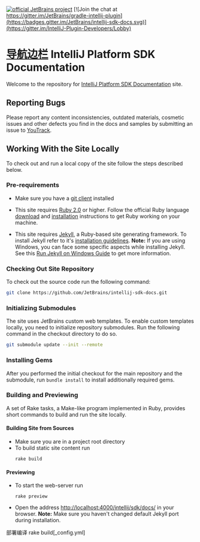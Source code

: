 [![official JetBrains project](https://jb.gg/badges/official-flat-square.svg)](https://confluence.jetbrains.com/display/ALL/JetBrains+on+GitHub)
[![Join the chat at https://gitter.im/JetBrains/gradle-intellij-plugin](https://badges.gitter.im/JetBrains/intellij-sdk-docs.svg)](https://gitter.im/IntelliJ-Plugin-Developers/Lobby)

[导航边栏](_SUMMARY.md)
IntelliJ Platform SDK Documentation
=======

Welcome to the repository for [IntelliJ Platform SDK Documentation](http://www.jetbrains.org/intellij/sdk/docs/) site.

## Reporting Bugs
Please report any content inconsistencies, outdated materials, cosmetic issues and other defects you find in the docs and samples by submitting an issue to
[YouTrack](https://youtrack.jetbrains.com/issues/IJSDK). 

## Working With the Site Locally
To check out and run a local copy of the site follow the steps described below.

### Pre-requirements

*  Make sure you have a 
   [git client](https://git-scm.com/downloads)
   installed

*  This site requires
   [Ruby 2.0](https://www.ruby-lang.org/) or higher.
   Follow the official Ruby language
   [download](https://www.ruby-lang.org/en/downloads/)
   and
   [installation](https://www.ruby-lang.org/en/documentation/installation/)
   instructions to get Ruby working on your machine.
   
*  This site requires [Jekyll](https://jekyllrb.com/), 
   a Ruby-based site generating framework.
   To install Jekyll refer to it's
   [installation guidelines](https://jekyllrb.com/docs/installation/).
   **Note:** If you are using Windows, you can face some specific aspects while installing Jekyll.
   See this [Run Jekyll on Windows Guide](https://jekyll-windows.juthilo.com/) to get more information.
   
### Checking Out Site Repository

To check out the source code run the following command:

```bash
git clone https://github.com/JetBrains/intellij-sdk-docs.git
```
   
### Initializing Submodules

The site uses JetBrains custom web templates.
To enable custom templates locally, you need to initialize repository submodules.
Run the following command in the checkout directory to do so.
 
```bash
git submodule update --init --remote
```

### Installing Gems

After you performed the initial checkout for the main repository and the submodule, run `bundle install` to install additionally required gems.

### Building and Previewing 
A set of Rake tasks, a Make-like program implemented in Ruby, provides short commands to build and run the site locally.

#### Building Site from Sources
 
*  Make sure you are in a project root directory
*  To build static site content run
   ```
   rake build
   ```
   
#### Previewing

*  To start the web-server run
    ```
    rake preview
    ```
*  Open the address
   [http://localhost:4000/intellij/sdk/docs/](http://localhost:4000/intellij/sdk/docs/)
   in your browser.
   **Note:** Make sure you haven't changed default Jekyll port during installation.

部署编译
rake build[_config.yml]
